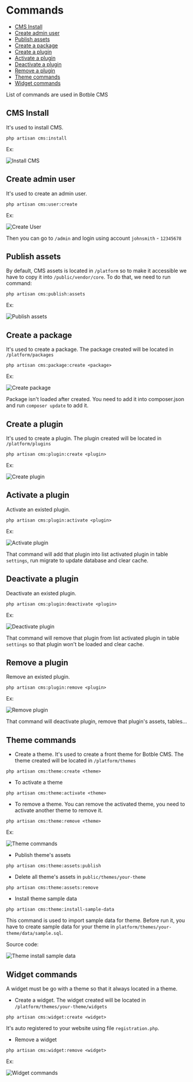 # Commands

- [CMS Install](#install)
- [Create admin user](#create-admin-user)
- [Publish assets](#publish-assets)
- [Create a package](#create-package)
- [Create a plugin](#create-plugin)
- [Activate a plugin](#activate-plugin)
- [Deactivate a plugin](#deactivate-plugin)
- [Remove a plugin](#remove-plugin)
- [Theme commands](#theme-commands)
- [Widget commands](#widget-commands)
    
List of commands are used in Botble CMS

<a name="install"></a>
## CMS Install
It's used to install CMS.

```
php artisan cms:install
```

Ex:

![Install CMS](./images/install-command.png)

<a name="create-admin-user"></a>
## Create admin user
It's used to create an admin user.
```
php artisan cms:user:create
```

Ex:

![Create User](./images/create-user.png)

Then you can go to `/admin` and login using account `johnsmith` - `12345678`

## Publish assets
By default, CMS assets is located in `/platform` so to make it accessible we have to copy it into `/public/vendor/core`.
To do that, we need to run command:

```
php artisan cms:publish:assets
```

Ex: 

![Publish assets](./images/publish-assets.png)

<a name="create-package"></a>
## Create a package
It's used to create a package. The package created will be located in `/platform/packages`

```
php artisan cms:package:create <package>
```

Ex:

![Create package](./images/create-package.png)

Package isn't loaded after created. You need to add it into composer.json and run `composer update` to add it.

<a name="create-plugin"></a>
## Create a plugin
It's used to create a plugin. The plugin created will be located in `/platform/plugins`

```
php artisan cms:plugin:create <plugin>
```

Ex:

![Create plugin](./images/create-plugin.png)

<a name="activate-plugin"></a>
## Activate a plugin
Activate an existed plugin.

```
php artisan cms:plugin:activate <plugin>
```

Ex:

![Activate plugin](./images/activate-plugin.png)

That command will add that plugin into list activated plugin in table `settings`, run migrate to update database and clear cache.

<a name="deactivate-plugin"></a>
## Deactivate a plugin
Deactivate an existed plugin.

```
php artisan cms:plugin:deactivate <plugin>
```

Ex:

![Deactivate plugin](./images/deactivate-plugin.png)

That command will remove that plugin from list activated plugin in table `settings` so that plugin won't be loaded and clear cache.

<a name="remove-plugin"></a>
## Remove a plugin
Remove an existed plugin.

```
php artisan cms:plugin:remove <plugin>
```

Ex:

![Remove plugin](./images/remove-plugin.png)

That command will deactivate plugin, remove that plugin's assets, tables...

<a name="theme-commands"></a>
## Theme commands

- Create a theme. It's used to create a front theme for Botble CMS. The theme created will be located in `/platform/themes`
```
php artisan cms:theme:create <theme>
```

- To activate a theme

```
php artisan cms:theme:activate <theme>
```

- To remove a theme. You can remove the activated theme, you need to activate another theme to remove it.

```
php artisan cms:theme:remove <theme>
```

Ex:

![Theme commands](./images/theme-commands.png)

- Publish theme's assets
```
php artisan cms:theme:assets:publish
```

- Delete all theme's assets in `public/themes/your-theme`
```
php artisan cms:theme:assets:remove
```


- Install theme sample data

```
php artisan cms:theme:install-sample-data
```

This command is used to import sample data for theme. Before run it, you have to create sample data for your theme
in `platform/themes/your-theme/data/sample.sql`.

Source code:

![Theme install sample data](./images/theme-install-sample-data.png)

<a name="widget-commands"></a>
## Widget commands
A widget must be go with a theme so that it always located in a theme.

- Create a widget. The widget created will be located in `/platform/themes/your-theme/widgets`

```
php artisan cms:widget:create <widget>
```

It's auto registered to your website using file `registration.php`.

- Remove a widget

```
php artisan cms:widget:remove <widget>
```

Ex:

![Widget commands](./images/widget-commands.png)